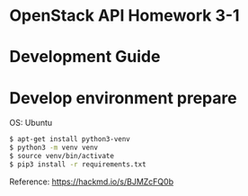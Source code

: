OpenStack API Homework 3-1
===

# Development Guide  
# Develop environment prepare  
OS: Ubuntu  

```bash
$ apt-get install python3-venv  
$ python3 -m venv venv  
$ source venv/bin/activate  
$ pip3 install -r requirements.txt  
```

Reference: https://hackmd.io/s/BJMZcFQ0b  
